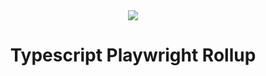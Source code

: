 <div align="center">
  <img src="https://github.com/user-attachments/assets/777c4d64-64cd-49dd-a338-182354e0f032">
  <h1>Typescript Playwright Rollup</h1>
</div>
